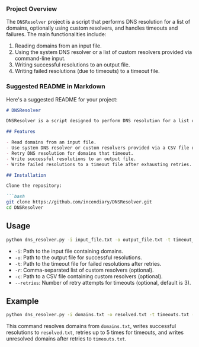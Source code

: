 ### Project Overview

The `DNSResolver` project is a script that performs DNS resolution for a list of domains, optionally using custom resolvers, and handles timeouts and failures. The main functionalities include:
1. Reading domains from an input file.
2. Using the system DNS resolver or a list of custom resolvers provided via command-line input.
3. Writing successful resolutions to an output file.
4. Writing failed resolutions (due to timeouts) to a timeout file.

### Suggested README in Markdown

Here's a suggested README for your project:

```markdown
# DNSResolver

DNSResolver is a script designed to perform DNS resolution for a list of domains. It supports using the system DNS resolver or custom resolvers provided by the user. The script handles timeouts and retries, ensuring robust domain resolution.

## Features

- Read domains from an input file.
- Use system DNS resolver or custom resolvers provided via a CSV file or command-line input.
- Retry DNS resolution for domains that timeout.
- Write successful resolutions to an output file.
- Write failed resolutions to a timeout file after exhausting retries.

## Installation

Clone the repository:

```bash
git clone https://github.com/incendiary/DNSResolver.git
cd DNSResolver
```

## Usage

```bash
python dns_resolver.py -i input_file.txt -o output_file.txt -t timeout_file.txt [-r resolver1,resolver2,...] [-c custom_resolvers.csv] [--retries N]
```

- `-i`: Path to the input file containing domains.
- `-o`: Path to the output file for successful resolutions.
- `-t`: Path to the timeout file for failed resolutions after retries.
- `-r`: Comma-separated list of custom resolvers (optional).
- `-c`: Path to a CSV file containing custom resolvers (optional).
- `--retries`: Number of retry attempts for timeouts (optional, default is 3).

## Example

```bash
python dns_resolver.py -i domains.txt -o resolved.txt -t timeouts.txt -r 8.8.8.8,8.8.4.4 --retries 5
```

This command resolves domains from `domains.txt`, writes successful resolutions to `resolved.txt`, retries up to 5 times for timeouts, and writes unresolved domains after retries to `timeouts.txt`.

